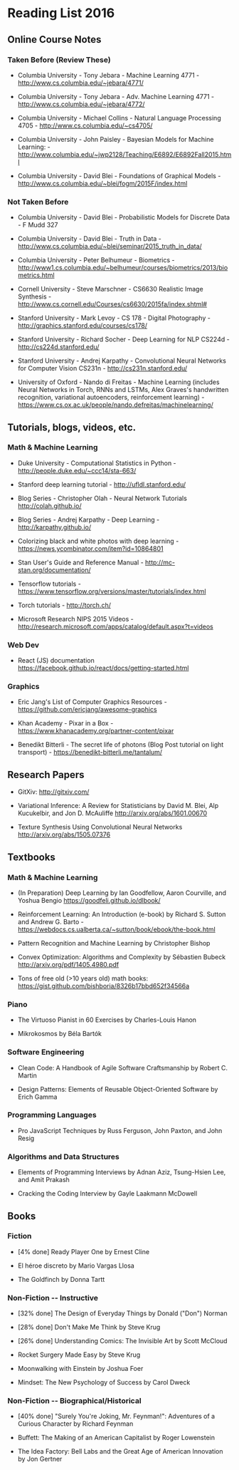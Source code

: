 # Reading List 2016

## Online Course Notes

### Taken Before (Review These)

* Columbia University - Tony Jebara - Machine Learning 4771 - http://www.cs.columbia.edu/~jebara/4771/

* Columbia University - Tony Jebara - Adv. Machine Learning 4771 - http://www.cs.columbia.edu/~jebara/4772/

* Columbia University - Michael Collins - Natural Language Processing 4705 - http://www.cs.columbia.edu/~cs4705/

* Columbia University - John Paisley - Bayesian Models for Machine Learning: - http://www.columbia.edu/~jwp2128/Teaching/E6892/E6892Fall2015.html

* Columbia University - David Blei - Foundations of Graphical Models - http://www.cs.columbia.edu/~blei/fogm/2015F/index.html

### Not Taken Before

* Columbia University - David Blei - Probabilistic Models for Discrete Data - F Mudd 327

* Columbia University - David Blei - Truth in Data - http://www.cs.columbia.edu/~blei/seminar/2015_truth_in_data/

* Columbia University - Peter Belhumeur - Biometrics - http://www1.cs.columbia.edu/~belhumeur/courses/biometrics/2013/biometrics.html

* Cornell University - Steve Marschner - CS6630 Realistic Image Synthesis - http://www.cs.cornell.edu/Courses/cs6630/2015fa/index.shtml#

* Stanford University - Mark Levoy - CS 178 - Digital Photography - http://graphics.stanford.edu/courses/cs178/

* Stanford University - Richard Socher - Deep Learning for NLP CS224d - http://cs224d.stanford.edu/

* Stanford University - Andrej Karpathy - Convolutional Neural Networks for Computer Vision CS231n - http://cs231n.stanford.edu/

* University of Oxford - Nando di Freitas - Machine Learning (includes Neural Networks in Torch, RNNs and LSTMs, Alex Graves's handwritten recognition, variational autoencoders, reinforcement learning) - https://www.cs.ox.ac.uk/people/nando.defreitas/machinelearning/

## Tutorials, blogs, videos, etc.

### Math & Machine Learning

* Duke University - Computational Statistics in Python - http://people.duke.edu/~ccc14/sta-663/

* Stanford deep learning tutorial - http://ufldl.stanford.edu/

* Blog Series - Christopher Olah - Neural Network Tutorials
http://colah.github.io/

* Blog Series - Andrej Karpathy - Deep Learning - http://karpathy.github.io/

* Colorizing black and white photos with deep learning - https://news.ycombinator.com/item?id=10864801

* Stan User's Guide and Reference Manual - http://mc-stan.org/documentation/

* Tensorflow tutorials - https://www.tensorflow.org/versions/master/tutorials/index.html

* Torch tutorials - http://torch.ch/

* Microsoft Research NIPS 2015 Videos - http://research.microsoft.com/apps/catalog/default.aspx?t=videos

### Web Dev

* React (JS) documentation https://facebook.github.io/react/docs/getting-started.html

### Graphics

* Eric Jang's List of Computer Graphics Resources - https://github.com/ericjang/awesome-graphics

* Khan Academy - Pixar in a Box - https://www.khanacademy.org/partner-content/pixar

* Benedikt Bitterli - The secret life of photons (Blog Post tutorial on light transport) - https://benedikt-bitterli.me/tantalum/

## Research Papers

* GitXiv: http://gitxiv.com/

* Variational Inference: A Review for Statisticians by David M. Blei, Alp Kucukelbir, and Jon D. McAuliffe http://arxiv.org/abs/1601.00670

* Texture Synthesis Using Convolutional Neural Networks http://arxiv.org/abs/1505.07376

## Textbooks

### Math & Machine Learning

* (In Preparation) Deep Learning by Ian Goodfellow, Aaron Courville, and Yoshua Bengio https://goodfeli.github.io/dlbook/

* Reinforcement Learning: An Introduction (e-book) by Richard S. Sutton and Andrew G. Barto - https://webdocs.cs.ualberta.ca/~sutton/book/ebook/the-book.html

* Pattern Recognition and Machine Learning by Christopher Bishop

* Convex Optimization: Algorithms and Complexity by Sébastien Bubeck http://arxiv.org/pdf/1405.4980.pdf

* Tons of free old (>10 years old) math books: https://gist.github.com/bishboria/8326b17bbd652f34566a

### Piano

* The Virtuoso Pianist in 60 Exercises by Charles-Louis Hanon

* Mikrokosmos by Béla Bartók

### Software Engineering

* Clean Code: A Handbook of Agile Software Craftsmanship by Robert C. Martin

* Design Patterns: Elements of Reusable Object-Oriented Software by Erich Gamma

### Programming Languages

* Pro JavaScript Techniques by Russ Ferguson, John Paxton, and John Resig

### Algorithms and Data Structures

* Elements of Programming Interviews by Adnan Aziz, Tsung-Hsien Lee, and Amit Prakash

* Cracking the Coding Interview by Gayle Laakmann McDowell

## Books

### Fiction

* [4% done] Ready Player One by Ernest Cline

* El héroe discreto by Mario Vargas Llosa

* The Goldfinch by Donna Tartt

### Non-Fiction -- Instructive

* [32% done] The Design of Everyday Things by Donald ("Don") Norman

* [28% done] Don't Make Me Think by Steve Krug

* [26% done] Understanding Comics: The Invisible Art by Scott McCloud

* Rocket Surgery Made Easy by Steve Krug

* Moonwalking with Einstein by Joshua Foer

* Mindset: The New Psychology of Success by Carol Dweck

### Non-Fiction -- Biographical/Historical

* [40% done] "Surely You're Joking, Mr. Feynman!": Adventures of a Curious Character by Richard Feynman

* Buffett: The Making of an American Capitalist by Roger Lowenstein

* The Idea Factory: Bell Labs and the Great Age of American Innovation by Jon Gertner
